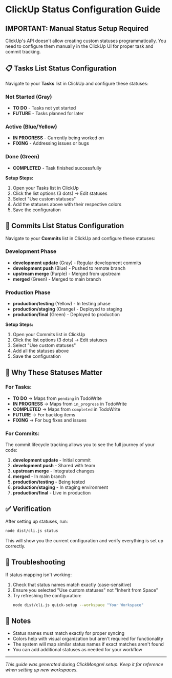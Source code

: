 # ClickUp Status Configuration Guide

## IMPORTANT: Manual Status Setup Required

ClickUp's API doesn't allow creating custom statuses programmatically. You need to configure them manually in the ClickUp UI for proper task and commit tracking.

## 📋 Tasks List Status Configuration

Navigate to your **Tasks** list in ClickUp and configure these statuses:

### Not Started (Gray)
- **TO DO** - Tasks not yet started
- **FUTURE** - Tasks planned for later

### Active (Blue/Yellow)
- **IN PROGRESS** - Currently being worked on
- **FIXING** - Addressing issues or bugs

### Done (Green)
- **COMPLETED** - Task finished successfully

**Setup Steps:**
1. Open your Tasks list in ClickUp
2. Click the list options (3 dots) → Edit statuses
3. Select "Use custom statuses"
4. Add the statuses above with their respective colors
5. Save the configuration

## 🔄 Commits List Status Configuration

Navigate to your **Commits** list in ClickUp and configure these statuses:

### Development Phase
- **development update** (Gray) - Regular development commits
- **development push** (Blue) - Pushed to remote branch
- **upstream merge** (Purple) - Merged from upstream
- **merged** (Green) - Merged to main branch

### Production Phase
- **production/testing** (Yellow) - In testing phase
- **production/staging** (Orange) - Deployed to staging
- **production/final** (Green) - Deployed to production

**Setup Steps:**
1. Open your Commits list in ClickUp
2. Click the list options (3 dots) → Edit statuses
3. Select "Use custom statuses"
4. Add all the statuses above
5. Save the configuration

## 🎯 Why These Statuses Matter

### For Tasks:
- **TO DO** → Maps from `pending` in TodoWrite
- **IN PROGRESS** → Maps from `in_progress` in TodoWrite
- **COMPLETED** → Maps from `completed` in TodoWrite
- **FUTURE** → For backlog items
- **FIXING** → For bug fixes and issues

### For Commits:
The commit lifecycle tracking allows you to see the full journey of your code:
1. **development update** - Initial commit
2. **development push** - Shared with team
3. **upstream merge** - Integrated changes
4. **merged** - In main branch
5. **production/testing** - Being tested
6. **production/staging** - In staging environment
7. **production/final** - Live in production

## ✅ Verification

After setting up statuses, run:
```bash
node dist/cli.js status
```

This will show you the current configuration and verify everything is set up correctly.

## 🔧 Troubleshooting

If status mapping isn't working:
1. Check that status names match exactly (case-sensitive)
2. Ensure you selected "Use custom statuses" not "Inherit from Space"
3. Try refreshing the configuration:
   ```bash
   node dist/cli.js quick-setup --workspace "Your Workspace"
   ```

## 📝 Notes

- Status names must match exactly for proper syncing
- Colors help with visual organization but aren't required for functionality
- The system will map similar status names if exact matches aren't found
- You can add additional statuses as needed for your workflow

---

*This guide was generated during ClickMongrel setup. Keep it for reference when setting up new workspaces.*